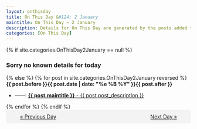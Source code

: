 ```yaml
---
layout: onthisday
title: On This Day &#124; 2 January
maintitle: On This Day — 2 January
description: Details for On This Day are generated by the posts added to the website so the content is subject to changes/updates over time.
categories: [On This Day]
---
```


{% if site.categories.OnThisDay2January == null %}
<h3>Sorry no known details for today</h3>
{% else %}
{% for post in site.categories.OnThisDay2January reversed %}
<strong>{{ post.before }}{{ post.date | date: "%e %B %Y" }}{{ post.after }}</strong>
<ul>
<li> ——: <a class="{{ post.class }}" href="{{ post.url }}"><strong>{{ post.maintitle }}</strong> - {{ post.post_description }}</a></li>
</ul>
{% endfor %}
{% endif %}
<br />
<div style="background-color: #f3f3f3; padding: 10px; border-radius: 5px; text-align: center; display: flex; justify-content: space-evenly;">
<a href="/onthisday/01/01-01">« Previous Day</a>
<span style="visibility:hidden;">[ Visit Leap Year February 29 ]</span>
<a href="/onthisday/01/01-03">Next Day »</a>
</div>
